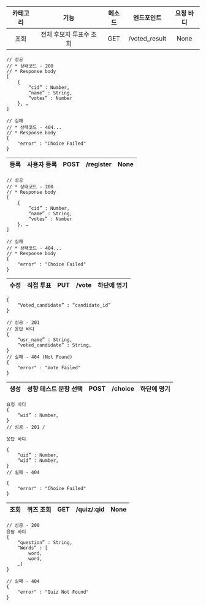 | 카테고리 | 기능 | 메소드 | 엔드포인트 | 요청 바디 |
|:--------:|:----:|:------:|:----------:|:---------:|
| 조회 | 전체 후보자 투표수 조회 | GET | /voted_result | None |
```
// 성공 
// * 상태코드 - 200
// * Response body
[ 
    {
        “cid” : Number,
        “name” : String,
        “votes” : Number
    }, … 
]

// 실패
// * 상태코드 - 404...
// * Response body
{
	"error" : "Choice Failed"
}

```
| 등록 | 사용자 등록 | POST | /register | None |
|:--------:|:----:|:------:|:----------:|:---------:|

```
// 성공 
// * 상태코드 - 200
// * Response body
[ 
    {
        “cid” : Number,
        “name” : String,
        “votes” : Number
    }, … 
]

// 실패
// * 상태코드 - 404...
// * Response body
{
	"error" : "Choice Failed"
}

```
| 수정 | 직접 투표 | PUT | /vote | 하단에 명기 |
|:--------:|:----:|:------:|:----------:|:---------:|

```
{
	“Voted_candidate” : “candidate_id”
}

// 성공 - 201
// 응답 바디 
{
	“usr_name” : String,
	“voted_candidate” : String,
}
// 실패 - 404 (Not Found)
{
	"error" : "Vote Failed"
}
```

| 생성 | 성향 테스트 문항 선택 | POST | /choice | 하단에 명기 |
|:--------:|:----:|:------:|:----------:|:---------:|
```
요청 바디 
{
	“wid” : Number,
}
// 성공 - 201 /
 
응답 바디
 
{
	“uid” : Number,
	“wid” : Number,
}
// 실패 - 404

{
	"error" : "Choice Failed"
}
```

| 조회 | 퀴즈 조회 | GET | /quiz/:qid | None |
|:--------:|:----:|:------:|:----------:|:---------:|
```
// 성공 - 200
응답 바디  
{
	“question” : String,
	“Words” : [
		word,
		word,
	…]
}

// 실패 - 404
{
	"error" : "Quiz Not Found"
}
```